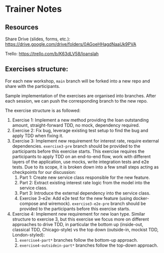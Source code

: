 # Trainer Notes

## Resources

Share Drive (slides, forms, etc.): https://drive.google.com/drive/folders/0AGoeHHagdNaaUk9PVA

Trello: https://trello.com/b/K63dLV58/loanslah

## Exercises structure:

For each new workshop, `main` branch will be forked into a new repo and share with the participants.

Sample implementation of the exercises are organised into branches. After each session, we can push the corresponding branch to the new repo.

The exercise structure is as followed:
1. Exercise 1: Implement a new method providing the loan outstanding amount, straight-forward TDD, no mock, dependency required.
2. Exercise 2: Fix bug, leverage existing test setup to find the bug and apply TDD when fixing it.
3. Exercise 3: Implement new requirement for interest rate, require external dependencies. `exercise3-pre` branch should be provided to the participants before this exercise starts. This exercise requires the participants to apply TDD on an end-to-end flow, work with different layers of the application, use mocks, write integration tests and e2e tests. Due to its scope, it is broken down into a few small steps acting as checkpoints for our discussion:
   1. Part 1: Create new service class responsible for the new feature.
   2. Part 2: Extract existing interest rate logic from the model into the service class.
   3. Part 3: Introduce the external dependency into the service class.
   4. Exercise 3-e2e: Add e2e test for the new feature (using docker-compose and wiremock). `exercise3-e2e-pre` branch should be provided to the participants before this exercise starts.
4. Exercise 4: Implement new requirement for new loan type. Similar structure to exercise 3, but this exercise we focus more on different approaches to drive TDD, in particular the bottom up (inside-out, classical TDD, Chicago-style) vs the top down (outside-in, mockist TDD, London-styled):
   1. `exercise4-part*` branches follow the bottom-up approach.
   2. `exercise4-outsidein-part*` branches follow the top-down approach.
